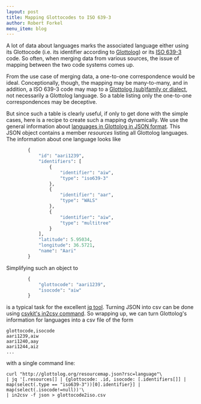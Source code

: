 ```yaml
---
layout: post
title: Mapping Glottocodes to ISO 639-3
author: Robert Forkel
menu_item: blog
---
```


A lot of data about languages marks the associated language either using its Glottocode
(i.e. its identifier according to [Glottolog](http://glottolog.org)) or its 
[ISO 639-3](http://www-01.sil.org/iso639-3/) code. So often, when merging data from various
sources, the issue of mapping between the two code systems comes up.

From the use case of merging data, a one-to-one correspondence would be ideal.
Conceptionally, though, the mapping may be many-to-many, and in addition, a ISO 639-3 code
may map to a [Glottolog (sub)family or dialect](http://glottolog.org/meta/glossary#Languoid), 
not necessarily a Glottolog language. 
So a table listing only the one-to-one correspondences may be deceptive. 

But since such a table is clearly useful, if only to get done with the simple cases, here
is a recipe to create such a mapping dynamically. We use the general information about
[languages in Glottolog in JSON format](http://glottolog.org/resourcemap.json?rsc=language).
This JSON object contains a member *resources* listing all Glottolog languages. The information
about one language looks like
```python
        {
            "id": "aari1239", 
            "identifiers": [
                {
                    "identifier": "aiw", 
                    "type": "iso639-3"
                }, 
                {
                    "identifier": "aar", 
                    "type": "WALS"
                }, 
                {
                    "identifier": "aiw", 
                    "type": "multitree"
                }
            ], 
            "latitude": 5.95034, 
            "longitude": 36.5721, 
            "name": "Aari"
        }
```
Simplifying such an object to
```python
        {
            "glottocode": "aari1239", 
            "isocode": "aiw"
        }
```
is a typical task for the excellent [jq tool](https://stedolan.github.io/jq/). Turning
JSON into csv can be done using 
[csvkit's in2csv command](http://csvkit.readthedocs.org/en/0.9.1/scripts/in2csv.html).
So wrapping up, we can turn Glottolog's information for languages into a csv file of the form
```
glottocode,isocode
aari1239,aiw
aari1240,aay
aari1244,aiz
...
```
with a single command line:
```
curl "http://glottolog.org/resourcemap.json?rsc=language"\
| jq '[.resources[] | {glottocode: .id, isocode: [.identifiers[]] | map(select(.type == "iso639-3"))[0].identifier}] | map(select(.isocode!=null))'\
| in2csv -f json > glottocode2iso.csv
```
